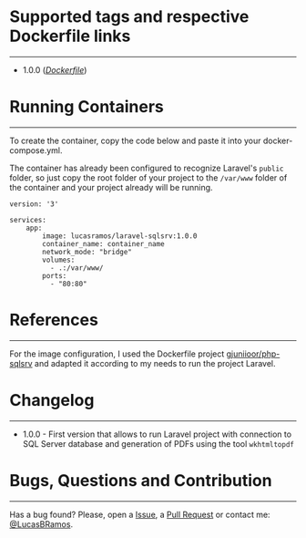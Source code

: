 # Supported tags and respective **Dockerfile** links	

---

- 1.0.0 ([*Dockerfile*](https://github.com/LucasBRamos/laravel-sqlsrv/blob/master/Dockerfile))

# Running Containers

---

To create the container, copy the code below and paste it into your docker-compose.yml.

The container has already been configured to recognize Laravel's  ```public``` folder, so just copy the root folder of your project to the ```/var/www``` folder of the container and your project already will be running.

```
version: '3'

services:
	app:
	    image: lucasramos/laravel-sqlsrv:1.0.0
	    container_name: container_name
	    network_mode: "bridge"
	    volumes:
	      - .:/var/www/
	    ports:
	      - "80:80"
```

# References

---

For the image configuration, I used the Dockerfile project [gjuniioor/php-sqlsrv](https://hub.docker.com/r/gjuniioor/php-sqlsrv/) and adapted it according to my needs to run the project Laravel.


# Changelog

---

- 1.0.0 - First version that allows to run Laravel project with connection to SQL Server database and generation of PDFs using the tool ```wkhtmltopdf```


# Bugs, Questions and Contribution

---

Has a bug found? Please, open a [Issue](https://github.com/LucasBRamos/laravel-sqlsrv/issues), a [Pull Request](https://github.com/LucasBRamos/laravel-sqlsrv/pulls) or contact me: [@LucasBRamos](https://github.com/LucasBRamos).